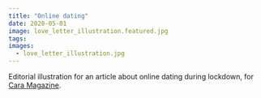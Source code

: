 ```yaml
---
title: "Online dating"
date: 2020-05-01
image: love_letter_illustration.featured.jpg
tags:
images:
  - love_letter_illustration.jpg
---
```


Editorial illustration for an article about online dating during lockdown, for [Cara Magazine](http://cara.cymru/).
